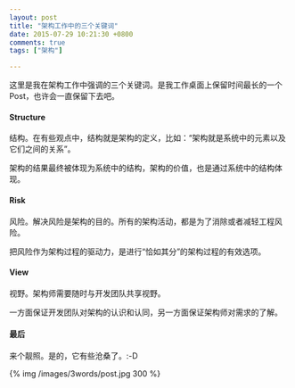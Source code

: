 ```yaml
---
layout: post
title: "架构工作中的三个关键词"
date: 2015-07-29 10:21:30 +0800
comments: true
tags: ["架构"]

---
```


这里是我在架构工作中强调的三个关键词。是我工作桌面上保留时间最长的一个Post，也许会一直保留下去吧。

<!-- more -->
#### Structure

结构。在有些观点中，结构就是架构的定义，比如：“架构就是系统中的元素以及它们之间的关系”。  

架构的结果最终被体现为系统中的结构，架构的价值，也是通过系统中的结构体现。

#### Risk

风险。解决风险是架构的目的。所有的架构活动，都是为了消除或者减轻工程风险。  

把风险作为架构过程的驱动力，是进行“恰如其分”的架构过程的有效选项。

#### View

视野。架构师需要随时与开发团队共享视野。  

一方面保证开发团队对架构的认识和认同，另一方面保证架构师对需求的了解。

#### 最后

来个靓照。是的，它有些沧桑了。:-D

{% img  /images/3words/post.jpg 300 %}
